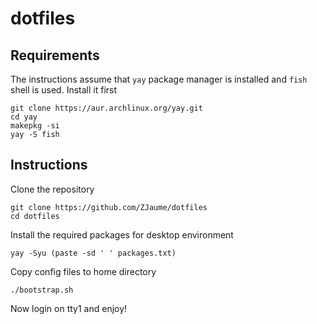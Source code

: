 # dotfiles
## Requirements
The instructions assume that `yay` package manager is installed and `fish` shell is used.
Install it first
```
git clone https://aur.archlinux.org/yay.git
cd yay
makepkg -si
yay -S fish
```

## Instructions
Clone the repository
```
git clone https://github.com/ZJaume/dotfiles
cd dotfiles
```

Install the required packages for desktop environment
```
yay -Syu (paste -sd ' ' packages.txt)
```

Copy config files to home directory
```
./bootstrap.sh
```

Now login on tty1 and enjoy!
